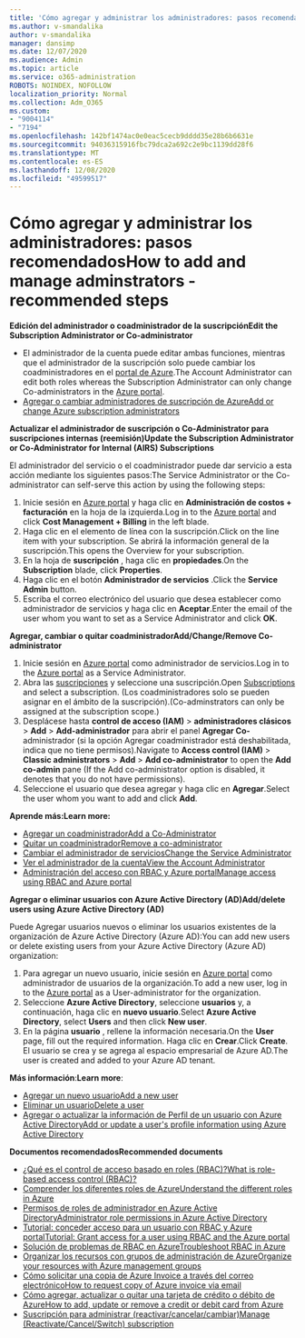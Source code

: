 ```yaml
---
title: 'Cómo agregar y administrar los administradores: pasos recomendados'
ms.author: v-smandalika
author: v-smandalika
manager: dansimp
ms.date: 12/07/2020
ms.audience: Admin
ms.topic: article
ms.service: o365-administration
ROBOTS: NOINDEX, NOFOLLOW
localization_priority: Normal
ms.collection: Adm_O365
ms.custom:
- "9004114"
- "7194"
ms.openlocfilehash: 142bf1474ac0e0eac5cecb9dddd35e28b6b6631e
ms.sourcegitcommit: 94036315916fbc79dca2a692c2e9bc1139dd28f6
ms.translationtype: MT
ms.contentlocale: es-ES
ms.lasthandoff: 12/08/2020
ms.locfileid: "49599517"
---
```

# <a name="how-to-add-and-manage-adminstrators---recommended-steps"></a><span data-ttu-id="a1833-102">Cómo agregar y administrar los administradores: pasos recomendados</span><span class="sxs-lookup"><span data-stu-id="a1833-102">How to add and manage adminstrators - recommended steps</span></span>

<span data-ttu-id="a1833-103">**Edición del administrador o coadministrador de la suscripción**</span><span class="sxs-lookup"><span data-stu-id="a1833-103">**Edit the Subscription Administrator or Co-administrator**</span></span>

- <span data-ttu-id="a1833-104">El administrador de la cuenta puede editar ambas funciones, mientras que el administrador de la suscripción solo puede cambiar los coadministradores en el [portal de Azure](https://ms.portal.azure.com/#home).</span><span class="sxs-lookup"><span data-stu-id="a1833-104">The Account Administrator can edit both roles whereas the Subscription Administrator can only change Co-administrators in the [Azure portal](https://ms.portal.azure.com/#home).</span></span>
- [<span data-ttu-id="a1833-105">Agregar o cambiar administradores de suscripción de Azure</span><span class="sxs-lookup"><span data-stu-id="a1833-105">Add or change Azure subscription administrators</span></span>](https://docs.microsoft.com/azure/cost-management-billing/manage/add-change-subscription-administrator)

<span data-ttu-id="a1833-106">**Actualizar el administrador de suscripción o Co-Administrator para suscripciones internas (reemisión)**</span><span class="sxs-lookup"><span data-stu-id="a1833-106">**Update the Subscription Administrator or Co-Administrator for Internal (AIRS) Subscriptions**</span></span>

<span data-ttu-id="a1833-107">El administrador del servicio o el coadministrador puede dar servicio a esta acción mediante los siguientes pasos:</span><span class="sxs-lookup"><span data-stu-id="a1833-107">The Service Administrator or the Co-administrator can self-serve this action by using the following steps:</span></span>

1. <span data-ttu-id="a1833-108">Inicie sesión en [Azure portal](https://ms.portal.azure.com/#home) y haga clic en **Administración de costos + facturación** en la hoja de la izquierda.</span><span class="sxs-lookup"><span data-stu-id="a1833-108">Log in to the [Azure portal](https://ms.portal.azure.com/#home) and click **Cost Management + Billing** in the left blade.</span></span>
2. <span data-ttu-id="a1833-109">Haga clic en el elemento de línea con la suscripción.</span><span class="sxs-lookup"><span data-stu-id="a1833-109">Click on the line item with your subscription.</span></span> <span data-ttu-id="a1833-110">Se abrirá la información general de la suscripción.</span><span class="sxs-lookup"><span data-stu-id="a1833-110">This opens the Overview for your subscription.</span></span>
3. <span data-ttu-id="a1833-111">En la hoja de **suscripción** , haga clic en **propiedades**.</span><span class="sxs-lookup"><span data-stu-id="a1833-111">On the **Subscription** blade, click **Properties**.</span></span> 
4. <span data-ttu-id="a1833-112">Haga clic en el botón **Administrador de servicios** .</span><span class="sxs-lookup"><span data-stu-id="a1833-112">Click the **Service Admin** button.</span></span>
5. <span data-ttu-id="a1833-113">Escriba el correo electrónico del usuario que desea establecer como administrador de servicios y haga clic en **Aceptar**.</span><span class="sxs-lookup"><span data-stu-id="a1833-113">Enter the email of the user whom you want to set as a Service Administrator and click **OK**.</span></span>

<span data-ttu-id="a1833-114">**Agregar, cambiar o quitar coadministrador**</span><span class="sxs-lookup"><span data-stu-id="a1833-114">**Add/Change/Remove Co-administrator**</span></span>

1. <span data-ttu-id="a1833-115">Inicie sesión en [Azure portal](https://ms.portal.azure.com/#home) como administrador de servicios.</span><span class="sxs-lookup"><span data-stu-id="a1833-115">Log in to the [Azure portal](https://ms.portal.azure.com/#home) as a Service Administrator.</span></span>
2. <span data-ttu-id="a1833-116">Abra las [suscripciones](https://ms.portal.azure.com/#blade/Microsoft_Azure_Billing/SubscriptionsBlade) y seleccione una suscripción.</span><span class="sxs-lookup"><span data-stu-id="a1833-116">Open [Subscriptions](https://ms.portal.azure.com/#blade/Microsoft_Azure_Billing/SubscriptionsBlade) and select a subscription.</span></span> <span data-ttu-id="a1833-117">(Los coadministradores solo se pueden asignar en el ámbito de la suscripción).</span><span class="sxs-lookup"><span data-stu-id="a1833-117">(Co-adminstrators can only be assigned at the subscription scope.)</span></span>
3. <span data-ttu-id="a1833-118">Desplácese hasta **control de acceso (IAM)**  >  **administradores clásicos**  >  **Add**  >  **Add-administrador** para abrir el panel **Agregar Co-** administrador (si la opción Agregar coadministrador está deshabilitada, indica que no tiene permisos).</span><span class="sxs-lookup"><span data-stu-id="a1833-118">Navigate to **Access control (IAM)** > **Classic administrators** > **Add** > **Add co-administrator** to open the **Add co-admin** pane (If the Add co-administrator option is disabled, it denotes that you do not have permissions).</span></span>
4. <span data-ttu-id="a1833-119">Seleccione el usuario que desea agregar y haga clic en **Agregar**.</span><span class="sxs-lookup"><span data-stu-id="a1833-119">Select the user whom you want to add and click **Add**.</span></span>

<span data-ttu-id="a1833-120">**Aprende más:**</span><span class="sxs-lookup"><span data-stu-id="a1833-120">**Learn more:**</span></span>
- [<span data-ttu-id="a1833-121">Agregar un coadministrador</span><span class="sxs-lookup"><span data-stu-id="a1833-121">Add a Co-Administrator</span></span>](https://docs.microsoft.com/azure/role-based-access-control/classic-administrators)
- [<span data-ttu-id="a1833-122">Quitar un coadministrador</span><span class="sxs-lookup"><span data-stu-id="a1833-122">Remove a co-administrator</span></span>](https://docs.microsoft.com/azure/role-based-access-control/classic-administrators)
- [<span data-ttu-id="a1833-123">Cambiar el administrador de servicios</span><span class="sxs-lookup"><span data-stu-id="a1833-123">Change the Service Administrator</span></span>](https://docs.microsoft.com/azure/role-based-access-control/classic-administrators)
- [<span data-ttu-id="a1833-124">Ver el administrador de la cuenta</span><span class="sxs-lookup"><span data-stu-id="a1833-124">View the Account Administrator</span></span>](https://docs.microsoft.com/azure/role-based-access-control/classic-administrators)
- [<span data-ttu-id="a1833-125">Administración del acceso con RBAC y Azure portal</span><span class="sxs-lookup"><span data-stu-id="a1833-125">Manage access using RBAC and Azure portal</span></span>](https://docs.microsoft.com/azure/role-based-access-control/role-assignments-portal)

<span data-ttu-id="a1833-126">**Agregar o eliminar usuarios con Azure Active Directory (AD)**</span><span class="sxs-lookup"><span data-stu-id="a1833-126">**Add/delete users using Azure Active Directory (AD)**</span></span>

<span data-ttu-id="a1833-127">Puede Agregar usuarios nuevos o eliminar los usuarios existentes de la organización de Azure Active Directory (Azure AD):</span><span class="sxs-lookup"><span data-stu-id="a1833-127">You can add new users or delete existing users from your Azure Active Directory (Azure AD) organization:</span></span>

1. <span data-ttu-id="a1833-128">Para agregar un nuevo usuario, inicie sesión en [Azure portal](https://ms.portal.azure.com/#home) como administrador de usuarios de la organización.</span><span class="sxs-lookup"><span data-stu-id="a1833-128">To add a new user, log in to the [Azure portal](https://ms.portal.azure.com/#home) as a User-administrator for the organization.</span></span>
2. <span data-ttu-id="a1833-129">Seleccione **Azure Active Directory**, seleccione **usuarios** y, a continuación, haga clic en **nuevo usuario**.</span><span class="sxs-lookup"><span data-stu-id="a1833-129">Select **Azure Active Directory**, select **Users** and then click **New user**.</span></span>
3. <span data-ttu-id="a1833-130">En la página **usuario** , rellene la información necesaria.</span><span class="sxs-lookup"><span data-stu-id="a1833-130">On the **User** page, fill out the required information.</span></span> <span data-ttu-id="a1833-131">Haga clic en **Crear**.</span><span class="sxs-lookup"><span data-stu-id="a1833-131">Click **Create**.</span></span> <span data-ttu-id="a1833-132">El usuario se crea y se agrega al espacio empresarial de Azure AD.</span><span class="sxs-lookup"><span data-stu-id="a1833-132">The user is created and added to your Azure AD tenant.</span></span>

<span data-ttu-id="a1833-133">**Más información**:</span><span class="sxs-lookup"><span data-stu-id="a1833-133">**Learn more**:</span></span>

- [<span data-ttu-id="a1833-134">Agregar un nuevo usuario</span><span class="sxs-lookup"><span data-stu-id="a1833-134">Add a new user</span></span>](https://docs.microsoft.com/azure/active-directory/fundamentals/add-users-azure-active-directory)
- [<span data-ttu-id="a1833-135">Eliminar un usuario</span><span class="sxs-lookup"><span data-stu-id="a1833-135">Delete a user</span></span>](https://docs.microsoft.com/azure/active-directory/fundamentals/add-users-azure-active-directory)
- [<span data-ttu-id="a1833-136">Agregar o actualizar la información de Perfil de un usuario con Azure Active Directory</span><span class="sxs-lookup"><span data-stu-id="a1833-136">Add or update a user's profile information using Azure Active Directory</span></span>](https://docs.microsoft.com/azure/active-directory/fundamentals/active-directory-users-profile-azure-portal)

<span data-ttu-id="a1833-137">**Documentos recomendados**</span><span class="sxs-lookup"><span data-stu-id="a1833-137">**Recommended documents**</span></span>

- [<span data-ttu-id="a1833-138">¿Qué es el control de acceso basado en roles (RBAC)?</span><span class="sxs-lookup"><span data-stu-id="a1833-138">What is role-based access control (RBAC)?</span></span>](https://docs.microsoft.com/azure/role-based-access-control/overview)
- [<span data-ttu-id="a1833-139">Comprender los diferentes roles de Azure</span><span class="sxs-lookup"><span data-stu-id="a1833-139">Understand the different roles in Azure</span></span>](https://docs.microsoft.com/azure/role-based-access-control/rbac-and-directory-admin-roles)
- [<span data-ttu-id="a1833-140">Permisos de roles de administrador en Azure Active Directory</span><span class="sxs-lookup"><span data-stu-id="a1833-140">Administrator role permissions in Azure Active Directory</span></span>](https://docs.microsoft.com/azure/active-directory/roles/permissions-reference)
- [<span data-ttu-id="a1833-141">Tutorial: conceder acceso para un usuario con RBAC y Azure portal</span><span class="sxs-lookup"><span data-stu-id="a1833-141">Tutorial: Grant access for a user using RBAC and the Azure portal</span></span>](https://docs.microsoft.com/azure/role-based-access-control/quickstart-assign-role-user-portal)
- [<span data-ttu-id="a1833-142">Solución de problemas de RBAC en Azure</span><span class="sxs-lookup"><span data-stu-id="a1833-142">Troubleshoot RBAC in Azure</span></span>](https://docs.microsoft.com/azure/role-based-access-control/troubleshooting)
- [<span data-ttu-id="a1833-143">Organizar los recursos con grupos de administración de Azure</span><span class="sxs-lookup"><span data-stu-id="a1833-143">Organize your resources with Azure management groups</span></span>](https://docs.microsoft.com/azure/governance/management-groups/overview)
- [<span data-ttu-id="a1833-144">Cómo solicitar una copia de Azure Invoice a través del correo electrónico</span><span class="sxs-lookup"><span data-stu-id="a1833-144">How to request copy of Azure invoice via email</span></span>](https://azure.microsoft.com/en-us/blog/azure-email-invoices/)
- [<span data-ttu-id="a1833-145">Cómo agregar, actualizar o quitar una tarjeta de crédito o débito de Azure</span><span class="sxs-lookup"><span data-stu-id="a1833-145">How to add, update or remove a credit or debit card from Azure</span></span>](https://docs.microsoft.com/azure/cost-management-billing/manage/change-credit-card)
- [<span data-ttu-id="a1833-146">Suscripción para administrar (reactivar/cancelar/cambiar)</span><span class="sxs-lookup"><span data-stu-id="a1833-146">Manage (Reactivate/Cancel/Switch) subscription</span></span>](https://docs.microsoft.com/azure/cost-management-billing/manage/subscription-disabled)



